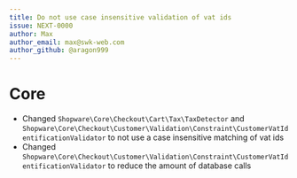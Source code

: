 ```yaml
---
title: Do not use case insensitive validation of vat ids
issue: NEXT-0000
author: Max
author_email: max@swk-web.com
author_github: @aragon999
---
```

# Core
* Changed `Shopware\Core\Checkout\Cart\Tax\TaxDetector` and `Shopware\Core\Checkout\Customer\Validation\Constraint\CustomerVatIdentificationValidator` to not use a case insensitive matching of vat ids
* Changed `Shopware\Core\Checkout\Customer\Validation\Constraint\CustomerVatIdentificationValidator` to reduce the amount of database calls
